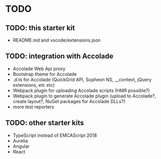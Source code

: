 # TODO

## TODO: this starter kit

- README.md and vscode/extensions.json

## TODO: integration with Accolade

- Accolade Web Api proxy
- Bootstrap theme for Accolade
- .d.ts for Accolade (QuickGrid API, Sopheon NS, \_\_context, jQuery extensions, etc etc)
- Webpack plugin for uploading Accolade scripts (HMR possible?)
- Webpack plugin to generate Accolade plugin (upload to Accolade?, create layout?, NuGet packages for Accolade DLLs?)
- more test reporters

## TODO: other starter kits

- TypeScript instead of EMCAScript 2018
- Aurelia
- Angular
- React
